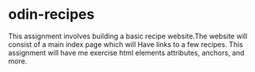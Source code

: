 # odin-recipes
This assignment involves building a basic recipe website.The website will consist of a main index page which will Have links to a few recipes. This assignment will have me exercise html elements attributes, anchors, and more.
